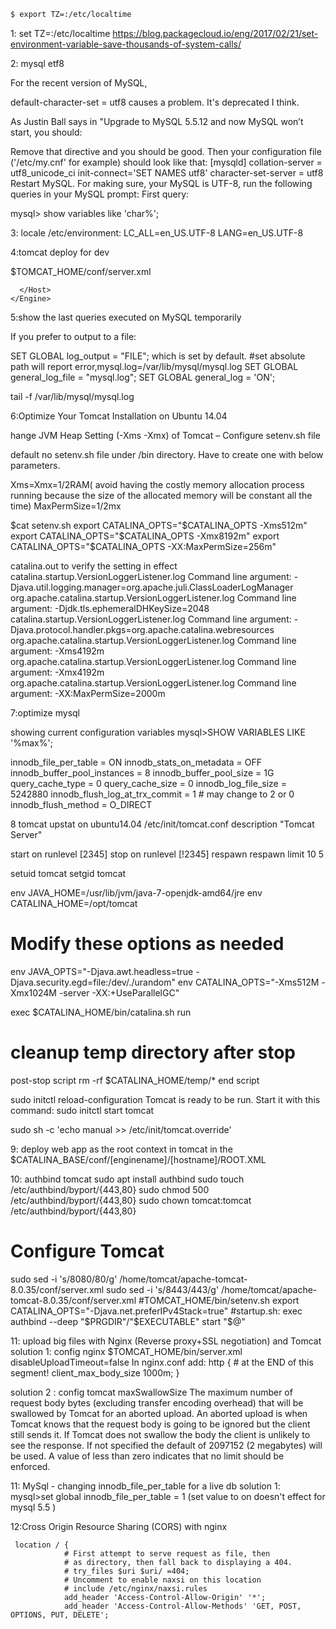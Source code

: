 ```sh
$ export TZ=:/etc/localtime
```

1: set TZ=:/etc/localtime
                https://blog.packagecloud.io/eng/2017/02/21/set-environment-variable-save-thousands-of-system-calls/
                
2: mysql etf8 

For the recent version of MySQL,

default-character-set = utf8
causes a problem. It's deprecated I think.

As Justin Ball says in "Upgrade to MySQL 5.5.12 and now MySQL won’t start, you should:

Remove that directive and you should be good.
Then your configuration file ('/etc/my.cnf' for example) should look like that:
[mysqld]
collation-server = utf8_unicode_ci
init-connect='SET NAMES utf8'
character-set-server = utf8
Restart MySQL.
For making sure, your MySQL is UTF-8, run the following queries in your MySQL prompt:
First query:

 mysql> show variables like 'char%';
 
 
 3: locale 
 /etc/environment:
LC_ALL=en_US.UTF-8
LANG=en_US.UTF-8


4:tomcat deploy for dev

$TOMCAT_HOME/conf/server.xml
<!--   
	    <Context path="/etender" docBase="c:/WebRoot">
        </Context>
        -->
	  </Host>
    </Engine>
  </Service>
</Server>


5:show the last queries executed on MySQL temporarily

If you prefer to output to a file:

SET GLOBAL log_output = "FILE"; which is set by default.
#set absolute path will report error,mysql.log=/var/lib/mysql/mysql.log
SET GLOBAL general_log_file = "mysql.log";
SET GLOBAL general_log = 'ON';

tail -f /var/lib/mysql/mysql.log


6:Optimize Your Tomcat Installation on Ubuntu 14.04

hange JVM Heap Setting (-Xms -Xmx) of Tomcat – Configure setenv.sh file 

default no setenv.sh file under /bin directory. Have to create one with below parameters.

Xms=Xmx=1/2RAM( avoid having the costly memory allocation process running because the size of 
                the allocated memory will be constant all the time)
MaxPermSize=1/2mx

$cat setenv.sh
export CATALINA_OPTS="$CATALINA_OPTS -Xms512m"
export CATALINA_OPTS="$CATALINA_OPTS -Xmx8192m"
export CATALINA_OPTS="$CATALINA_OPTS -XX:MaxPermSize=256m"

catalina.out to verify the setting in effect
catalina.startup.VersionLoggerListener.log Command line argument: -Djava.util.logging.manager=org.apache.juli.ClassLoaderLogManager
org.apache.catalina.startup.VersionLoggerListener.log Command line argument: -Djdk.tls.ephemeralDHKeySize=2048
catalina.startup.VersionLoggerListener.log Command line argument: -Djava.protocol.handler.pkgs=org.apache.catalina.webresources
org.apache.catalina.startup.VersionLoggerListener.log Command line argument: -Xms4192m
org.apache.catalina.startup.VersionLoggerListener.log Command line argument: -Xmx4192m
org.apache.catalina.startup.VersionLoggerListener.log Command line argument: -XX:MaxPermSize=2000m

7:optimize mysql

showing current configuration variables
mysql>SHOW VARIABLES LIKE '%max%';  


innodb_file_per_table = ON
innodb_stats_on_metadata = OFF
innodb_buffer_pool_instances = 8
innodb_buffer_pool_size = 1G
query_cache_type = 0
query_cache_size = 0
innodb_log_file_size = 5242880
innodb_flush_log_at_trx_commit = 1 # may change to 2 or 0
innodb_flush_method = O_DIRECT



8  tomcat upstat on ubuntu14.04
/etc/init/tomcat.conf
description "Tomcat Server"

  start on runlevel [2345]
  stop on runlevel [!2345]
  respawn
  respawn limit 10 5

  setuid tomcat
  setgid tomcat

  env JAVA_HOME=/usr/lib/jvm/java-7-openjdk-amd64/jre
  env CATALINA_HOME=/opt/tomcat

  # Modify these options as needed
  env JAVA_OPTS="-Djava.awt.headless=true -Djava.security.egd=file:/dev/./urandom"
  env CATALINA_OPTS="-Xms512M -Xmx1024M -server -XX:+UseParallelGC"

  exec $CATALINA_HOME/bin/catalina.sh run

  # cleanup temp directory after stop
  post-stop script
    rm -rf $CATALINA_HOME/temp/*
  end script
  
  sudo initctl reload-configuration
Tomcat is ready to be run. Start it with this command:
sudo initctl start tomcat


sudo sh -c 'echo manual >> /etc/init/tomcat.override'


9: deploy web app as the root context in tomcat
   in the $CATALINA_BASE/conf/[enginename]/[hostname]/ROOT.XML
   <?xml version="1.0" encoding="UTF-8"?>
   <Context
      docBase="/opt/WebRoot"
      path=""    
   />


10: authbind tomcat
sudo apt install authbind
sudo touch /etc/authbind/byport/{443,80}
sudo chmod 500 /etc/authbind/byport/{443,80}
sudo chown tomcat:tomcat /etc/authbind/byport/{443,80}
# Configure Tomcat
sudo sed -i 's/8080/80/g' /home/tomcat/apache-tomcat-8.0.35/conf/server.xml
sudo sed -i 's/8443/443/g' /home/tomcat/apache-tomcat-8.0.35/conf/server.xml
#TOMCAT_HOME/bin/setenv.sh
export CATALINA_OPTS="-Djava.net.preferIPv4Stack=true"
#startup.sh:
exec authbind --deep "$PRGDIR"/"$EXECUTABLE" start "$@"

11:  upload big files with Nginx (Reverse proxy+SSL negotiation) and Tomcat
solution 1: config nginx
$TOMCAT_HOME/bin/server.xml  
disableUploadTimeout=false
In nginx.conf add:
http {
     # at the END of this segment!
     client_max_body_size 1000m;
}

solution 2 : config tomcat
maxSwallowSize	     The maximum number of request body bytes (excluding transfer encoding overhead) that will be 
                     swallowed by Tomcat for an aborted upload. An aborted upload is when Tomcat knows that
		     the request body is going to be ignored but the client still sends it.
		     If Tomcat does not swallow the body the client is unlikely to see the response. 
		     If not specified the default of 2097152 (2 megabytes) will be used. 
		     A value of less than zero indicates that no limit should be enforced.
		     
11: MySql - changing innodb_file_per_table for a live db
solution 1:
mysql>set global innodb_file_per_table = 1 (set value to on doesn't effect for mysql 5.5 )

12:Cross Origin Resource Sharing (CORS) with nginx

     location / {
                # First attempt to serve request as file, then
                # as directory, then fall back to displaying a 404.
                # try_files $uri $uri/ =404;
                # Uncomment to enable naxsi on this location
                # include /etc/nginx/naxsi.rules
                add_header 'Access-Control-Allow-Origin' '*';
                add_header 'Access-Control-Allow-Methods' 'GET, POST, OPTIONS, PUT, DELETE';

